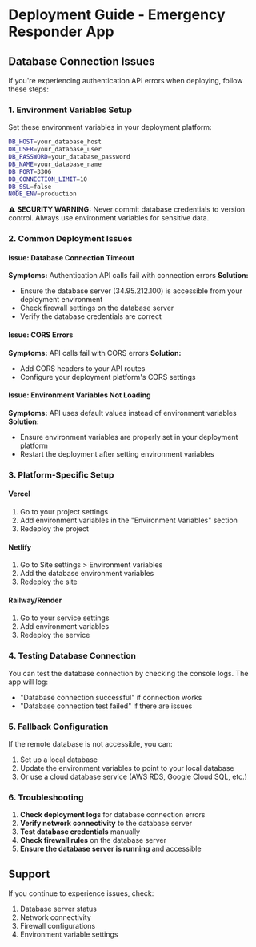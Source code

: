 # Deployment Guide - Emergency Responder App

## Database Connection Issues

If you're experiencing authentication API errors when deploying, follow these steps:

### 1. Environment Variables Setup

Set these environment variables in your deployment platform:

```bash
DB_HOST=your_database_host
DB_USER=your_database_user
DB_PASSWORD=your_database_password
DB_NAME=your_database_name
DB_PORT=3306
DB_CONNECTION_LIMIT=10
DB_SSL=false
NODE_ENV=production
```

**⚠️ SECURITY WARNING:** Never commit database credentials to version control. Always use environment variables for sensitive data.

### 2. Common Deployment Issues

#### Issue: Database Connection Timeout
**Symptoms:** Authentication API calls fail with connection errors
**Solution:** 
- Ensure the database server (34.95.212.100) is accessible from your deployment environment
- Check firewall settings on the database server
- Verify the database credentials are correct

#### Issue: CORS Errors
**Symptoms:** API calls fail with CORS errors
**Solution:**
- Add CORS headers to your API routes
- Configure your deployment platform's CORS settings

#### Issue: Environment Variables Not Loading
**Symptoms:** API uses default values instead of environment variables
**Solution:**
- Ensure environment variables are properly set in your deployment platform
- Restart the deployment after setting environment variables

### 3. Platform-Specific Setup

#### Vercel
1. Go to your project settings
2. Add environment variables in the "Environment Variables" section
3. Redeploy the project

#### Netlify
1. Go to Site settings > Environment variables
2. Add the database environment variables
3. Redeploy the site

#### Railway/Render
1. Go to your service settings
2. Add environment variables
3. Redeploy the service

### 4. Testing Database Connection

You can test the database connection by checking the console logs. The app will log:
- "Database connection successful" if connection works
- "Database connection test failed" if there are issues

### 5. Fallback Configuration

If the remote database is not accessible, you can:
1. Set up a local database
2. Update the environment variables to point to your local database
3. Or use a cloud database service (AWS RDS, Google Cloud SQL, etc.)

### 6. Troubleshooting

1. **Check deployment logs** for database connection errors
2. **Verify network connectivity** to the database server
3. **Test database credentials** manually
4. **Check firewall rules** on the database server
5. **Ensure the database server is running** and accessible

## Support

If you continue to experience issues, check:
1. Database server status
2. Network connectivity
3. Firewall configurations
4. Environment variable settings 